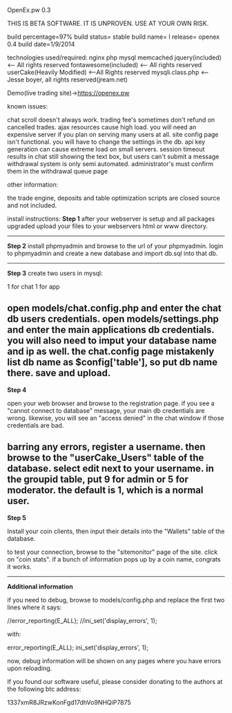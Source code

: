 OpenEx.pw 0.3

THIS IS BETA SOFTWARE. IT IS UNPROVEN. USE AT YOUR OWN RISK.

build percentage=97%
build status= stable
build name= l
release= openex 0.4
build date=1/9/2014

technologies used/required:
nginx
php
mysql
memcached
jquery(included) <-- All rights reserved
fontawesome(included) <-- All rights reserved
userCake(Heavily Modified) <--All Rights reserved
mysqli.class.php <--Jesse boyer, all rights reserved(jream.net)


Demo(live trading site)->https://openex.pw

known issues:

chat scroll doesn't always work.
trading fee's sometimes don't refund on cancelled trades.
ajax resources cause high load. you will need an expensive server if you plan on serving many users at all.
site config page isn't functional. you will have to change the settings in the db.
api key generation can cause extreme load on small servers.
session timeout results in chat still showing the text box, but users can't submit a message
withdrawal system is only semi automated. administrator's must confirm them in the withdrawal queue page


other information:

the trade engine, deposits and table optimization scripts are closed source and not included.

install instructions:
**Step 1**
after your webserver is setup and all packages upgraded upload your files to your webservers html or www directory.

-----------------------------
**Step 2**
install phpmyadmin and browse to the url of your phpmyadmin.
login to phpmyadmin and create a new database and import db.sql into that db.

-----------------------------
**Step 3**
create two users in mysql:

1 for chat
1 for app

open models/chat.config.php and enter the chat db users credentials.
open models/settings.php and enter the main applications db credentials.
you will also need to imput your database name and ip as well. the chat.config page mistakenly list db name as $config['table'], so put db name there. save and upload.
----------------------------
**Step 4**

open your web browser and browse  to the registration page. if you see a "cannot connect to database" message, your main db credentials are wrong. likewise, you will see an "access denied" in the chat window if those credentials are bad.


barring any errors, register a username. then browse to the "userCake_Users" table of the database. select edit next to your username. in the groupid table, put 9 for admin or 5 for moderator. the default is 1, which is a normal user.
----------------------------

**Step 5**

Install your coin clients, then input their details into the "Wallets" table of the database.

to test your connection, browse to the "sitemonitor" page of the site. click on "coin stats". if a bunch of information pops up by a coin name, congrats it works.

----------------------------

**Additional information**

if you need to debug, browse to models/config.php and replace the first two lines where it says:

//error_reporting(E_ALL);
//ini_set('display_errors', 1);

with:

error_reporting(E_ALL);
ini_set('display_errors', 1);

now, debug information will be shown on any pages where you have errors upon reloading.



If you found our software useful, please consider donating to the authors at the following btc address:

1337xmR8JRzwKonFgd17dhVo9NHQiP7875










